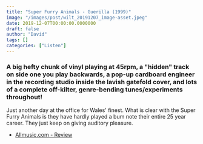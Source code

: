 ```yaml
---
title: "Super Furry Animals - Guerilla (1999)"
image: "/images/post/wilt_20191207_image-asset.jpeg"
date: 2019-12-07T00:00:00.0000000
draft: false
author: "David"
tags: []
categories: ["Listen"]
---
```

### A big hefty chunk of vinyl playing at 45rpm, a "hidden" track on side one you play backwards, a pop-up cardboard engineer in the recording studio inside the lavish gatefold cover, and lots of a complete off-kilter, genre-bending tunes/experiments throughout! 

 Just another day at the office for Wales' finest. What is clear with the Super Furry Animals is they have hardly played a bum note their entire 25 year career. They just keep on giving auditory pleasure.

-  [Allmusic.com - Review](https://www.allmusic.com/artist/super-furry-animals-mn0000043548/biography)